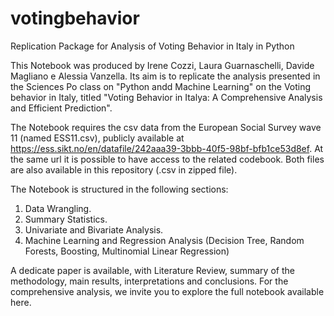 # votingbehavior
Replication Package for Analysis of Voting Behavior in Italy in Python

This Notebook was produced by Irene Cozzi, Laura Guarnaschelli, Davide Magliano e Alessia Vanzella. Its aim is to replicate the analysis presented in the Sciences Po class on "Python andd Machine Learning" on the Voting behavior in Italy, titled "Voting Behavior in Italya: A Comprehensive Analysis and Efficient Prediction".

The Notebook requires the csv data from the European Social Survey wave 11 (named ESS11.csv), publicly available at https://ess.sikt.no/en/datafile/242aaa39-3bbb-40f5-98bf-bfb1ce53d8ef. At the same url it is possible to have access to the related codebook. Both files are also available in this repository (.csv in zipped file).

The Notebook is structured in the following sections:
1. Data Wrangling.
2. Summary Statistics.
3. Univariate and Bivariate Analysis.
4. Machine Learning and Regression Analysis (Decision Tree, Random Forests, Boosting, Multinomial Linear Regression)

A dedicate paper is available, with Literature Review, summary of the methodology, main results, interpretations and conclusions. For the comprehensive analysis, we invite you to explore the full notebook available here.


